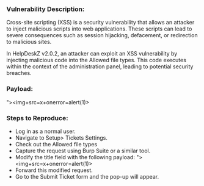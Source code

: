 ### Vulnerability Description:

Cross-site scripting (XSS) is a security vulnerability that allows an attacker to inject malicious scripts into web applications. These scripts can lead to severe consequences such as session hijacking, defacement, or redirection to malicious sites.

In HelpDeskZ v2.0.2, an attacker can exploit an XSS vulnerability by injecting malicious code into the Allowed file types. This code executes within the context of the administration panel, leading to potential security breaches.

### Payload:
  "><img+src=x+onerror=alert(1)>

### Steps to Reproduce:
* Log in as a normal user.
* Navigate to Setup> Tickets Settings.
* Check out the Allowed file types
* Capture the request using Burp Suite or a similar tool.
* Modify the title field with the following payload: "><img+src=x+onerror=alert(1)>
* Forward this modified request.
* Go to the Submit Ticket form and the pop-up will appear.

